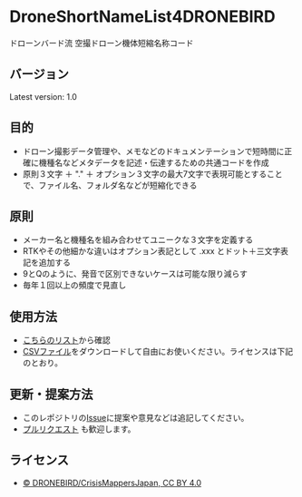 # DroneShortNameList4DRONEBIRD
ドローンバード流 空撮ドローン機体短縮名称コード

## バージョン
Latest version: 1.0

## 目的
* ドローン撮影データ管理や、メモなどのドキュメンテーションで短時間に正確に機種名などメタデータを記述・伝達するための共通コードを作成
* 原則３文字 ＋ "." ＋ オプション３文字の最大7文字で表現可能とすることで、ファイル名、フォルダ名などが短縮化できる

## 原則
* メーカー名と機種名を組み合わせてユニークな３文字を定義する
* RTKやその他細かな違いはオプション表記として .xxx とドット＋三文字表記を追加する
* 9とQのように、発音で区別できないケースは可能な限り減らす
* 毎年１回以上の頻度で見直し

## 使用方法
* [こちらのリスト](https://github.com/dronebird/DroneShortNameList4DRONEBIRD/blob/main/DroneShortNameList4DRONEBIRD_v10.csv)から確認
* [CSVファイル](https://raw.githubusercontent.com/dronebird/DroneShortNameList4DRONEBIRD/main/DroneShortNameList4DRONEBIRD_v10.csv)をダウンロードして自由にお使いください。ライセンスは下記のとおり。


## 更新・提案方法
* このレポジトリの[Issue](https://github.com/dronebird/DroneShortNameList4DRONEBIRD/issues)に提案や意見などは追記してください。
* [プルリクエスト](https://github.com/dronebird/DroneShortNameList4DRONEBIRD/pulls) も歓迎します。

## ライセンス
* [© DRONEBIRD/CrisisMappersJapan, CC BY 4.0](https://github.com/dronebird/DroneShortNameList4DRONEBIRD/blob/main/LICENSE.md)
